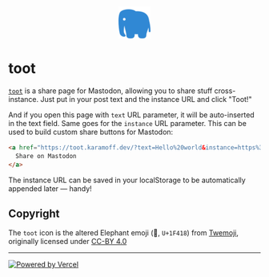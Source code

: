 <div align="center"><a href="https://toot.karamoff.dev"><img src="assets/logo.svg" width="64" height="64"></a></div>

# toot

[`toot`][toot] is a share page for Mastodon, allowing you to share stuff cross-instance.
Just put in your post text and the instance URL and click "Toot!"

And if you open this page with `text` URL parameter, it will be auto-inserted in the
text field. Same goes for the `instance` URL parameter. This can be used to build
custom share buttons for Mastodon:

```html
<a href="https://toot.karamoff.dev/?text=Hello%20world&instance=https%3A%2F%2Fmastodon.xyz">
  Share on Mastodon  
</a>
```

The instance URL can be saved in your localStorage to be automatically appended later —
handy!


## Copyright

The `toot` icon is the altered Elephant emoji (🐘, `U+1F418`) from [Twemoji](https://twemoji.twitter.com),
originally licensed under [CC-BY 4.0](https://creativecommons.org/licenses/by/4.0/)

----

[![Powered by Vercel](https://badgen.net/badge/powered%20by/vercel/black)](https://vercel.com)

[toot]: https://toot.karamoff.dev
